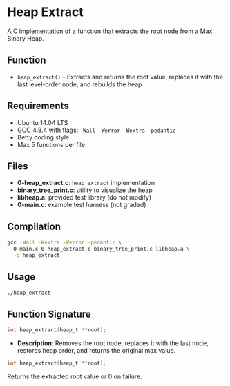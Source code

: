 # Heap Extract

A C implementation of a function that extracts the root node from a Max Binary Heap.

## Function

- `heap_extract()` - Extracts and returns the root value, replaces it with the last level-order node, and rebuilds the heap

## Requirements

- Ubuntu 14.04 LTS
- GCC 4.8.4 with flags: `-Wall -Werror -Wextra -pedantic`
- Betty coding style
- Max 5 functions per file


## Files

* **0-heap\_extract.c**: `heap_extract` implementation
* **binary\_tree\_print.c**: utility to visualize the heap
* **libheap.a**: provided test library (do not modify)
* **0-main.c**: example test harness (not graded)

## Compilation

```bash
gcc -Wall -Wextra -Werror -pedantic \
  0-main.c 0-heap_extract.c binary_tree_print.c libheap.a \
  -o heap_extract
```

## Usage

```bash
./heap_extract
```

## Function Signature

```c
int heap_extract(heap_t **root);
```

* **Description**: Removes the root node, replaces it with the last node, restores heap order, and returns the original max value.

```c
int heap_extract(heap_t **root);
```

Returns the extracted root value or 0 on failure.
